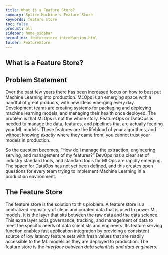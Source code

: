 ```yaml
---
title: What is a Feature Store?
summary: Splice Machine's Feature Store
keywords: feature store
toc: false
product: all
sidebar: home_sidebar
permalink: featurestore_introduction.html
folder: FeatureStore
---
```

<section>
<div class="TopicContent" data-swiftype-index="true" markdown="1">

# What is a Feature Store?

## Problem Statement

Over the past few years there has been increased focus on how to best put Machine Learning into production. MLOps is an emerging space with a handful of great products, with new ideas emerging every day. Development teams are creating systems for packaging and deploying machine learning models, and managing their health once deployed. The problem is that MLOps is not the whole story. FeatureOps or DataOps is needed to manage the data, features, and pipelines that are actually feeding your ML models. These features are the lifeblood of your algorithms, and without knowing *exactly* where they came from, you cannot trust your models in production.

So the question becomes, “How do I manage the extraction, engineering, serving, and management of my features?” DevOps has a clear set of industry standard tools, and standard tools for MLOps are rapidly emerging. The space for DataOps has not yet been defined, and this creates open questions for every team trying to implement Machine Learning in a production environment.

## The Feature Store

The feature store is the solution to this problem. A feature store is a centralized repository of clean and curated data that is used to power ML models. It is the layer that sits between the raw data and the data science. This extra layer adds governance, tracking, and management of data to meet the specific needs of data scientists and engineers. Its feature serving function enables fast application integration by providing a consistent source of low latency feature sets with fresh values that are readily accessible to the ML models as they are deployed to production. The feature store is the *interface between data scientists and data engineers.*

</div>
</section>
